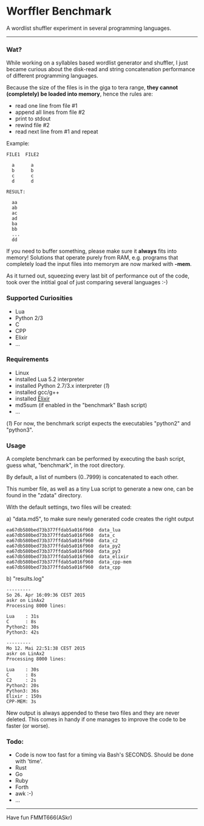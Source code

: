 
Worffler Benchmark
==================

A wordlist shuffler experiment in several programming languages.

---

### Wat?

While working on a syllables based wordlist generator and shuffler,
I just became curious about the disk-read and string concatenation performance
of different programming languages.

Because the size of the files is in the giga to tera range,
**they cannot (completely) be loaded into memory**, hence the rules are:

  - read one line from file #1
  - append all lines from file #2
  - print to stdout
  - rewind file #2
  - read next line from #1 and repeat

Example:

    FILE1  FILE2

      a      a
      b      b
      c      c
      d      d

    RESULT:

      aa
      ab
      ac
      ad
      ba
      bb
      ...
      dd


If you need to buffer something, please make sure it **always** fits into memory!
Solutions that operate purely from RAM, e.g. programs that completely load the
input files into memorym are now marked with **-mem**.

As it turned out, squeezing every last bit of performance out of the code, took
over the intitial goal of just comparing several languages :-)


### Supported Curiosities

 - Lua
 - Python 2/3
 - C
 - CPP
 - Elixir
 - ...


### Requirements

 - Linux
 - installed Lua 5.2 interpreter
 - installed Python 2.7/3.x interpreter (*1*)
 - installed gcc/g++
 - installed [Elixir](http://elixir-lang.org)
 - md5sum (if enabled in the "benchmark" Bash script)
 - ...

 (*1*) For now, the benchmark script expects the executables "python2" and "python3".


### Usage

 A complete benchmark can be performed by executing the bash script,
 guess what, "benchmark", in the root directory.

 By default, a list of numbers (0..7999) is concatenated to each other.

 This number file, as well as a tiny Lua script to generate a new one,
 can be found in the "zdata" directory.

 With the default settings, two files will be created:

 a) "data.md5", to make sure newly generated code creates the right output


    ea67db580bed73b377ffdab5a016f960  data_lua
    ea67db580bed73b377ffdab5a016f960  data_c
    ea67db580bed73b377ffdab5a016f960  data_c2
    ea67db580bed73b377ffdab5a016f960  data_py2
    ea67db580bed73b377ffdab5a016f960  data_py3
    ea67db580bed73b377ffdab5a016f960  data_elixir
    ea67db580bed73b377ffdab5a016f960  data_cpp-mem
    ea67db580bed73b377ffdab5a016f960  data_cpp


 b) "results.log"


    ---------
    So 26. Apr 16:09:36 CEST 2015
    askr on LinAx2
    Processing 8000 lines:

    Lua    : 31s
    C      : 8s
    Python2: 30s
    Python3: 42s

    ---------
    Mo 12. Mai 22:51:38 CEST 2015
    askr on LinAx2
    Processing 8000 lines:

    Lua    : 30s
    C      : 8s
    C2     : 2s
    Python2: 20s
    Python3: 36s
    Elixir : 150s
    CPP-MEM: 3s


  New output is always appended to these two files and they are never deleted.
  This comes in handy if one manages to improve the code to be faster (or worse).


### Todo:

 - Code is now too fast for a timing via Bash's SECONDS.
   Should be done with 'time'.
 - Rust
 - Go
 - Ruby
 - Forth
 - awk :-)
 - ...
   

---
Have fun
FMMT666(ASkr)
